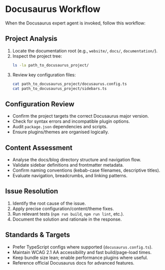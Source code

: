 # Docusaurus Workflow

When the Docusaurus expert agent is invoked, follow this workflow:

## Project Analysis
1. Locate the documentation root (e.g., `website/`, `docs/`, `documentation/`).
2. Inspect the project tree:
   ```bash
   ls -la path_to_docusaurus_project/
   ```
3. Review key configuration files:
   ```bash
   cat path_to_docusaurus_project/docusaurus.config.ts
   cat path_to_docusaurus_project/sidebars.ts
   ```

## Configuration Review
- Confirm the project targets the correct Docusaurus major version.
- Check for syntax errors and incompatible plugin options.
- Audit `package.json` dependencies and scripts.
- Ensure plugins/themes are organised logically.

## Content Assessment
- Analyse the docs/blog directory structure and navigation flow.
- Validate sidebar definitions and frontmatter metadata.
- Confirm naming conventions (kebab-case filenames, descriptive titles).
- Evaluate navigation, breadcrumbs, and linking patterns.

## Issue Resolution
1. Identify the root cause of the issue.
2. Apply precise configuration/content/theme fixes.
3. Run relevant tests (`npm run build`, `npm run lint`, etc.).
4. Document the solution and rationale in the response.

## Standards & Targets
- Prefer TypeScript configs where supported (`docusaurus.config.ts`).
- Maintain WCAG 2.1 AA accessibility and fast build/page-load times.
- Keep bundle size lean; enable performance plugins where useful.
- Reference official Docusaurus docs for advanced features.

